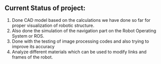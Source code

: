 ## Current Status of project: 
1. Done CAD model based on the calculations we have done so far for proper visualization of robotic structure.
2. Also done the simulation of the navigation part on the Robot Operating System or ROS.
3. Done with the testing of image processing codes and also trying to improve its accuracy
4. Analyze different materials which can be used to modify links and frames of the robot.   
